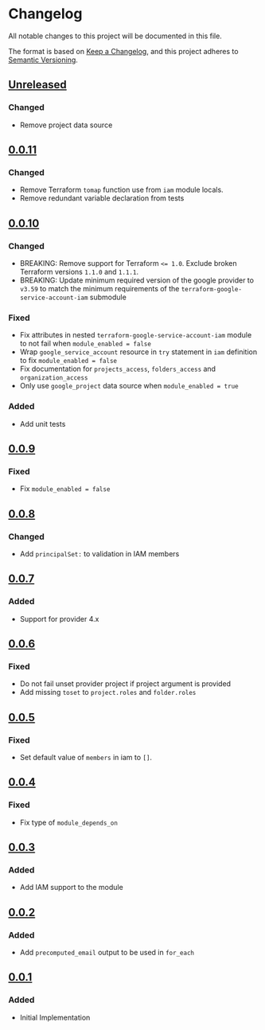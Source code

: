 # Changelog

All notable changes to this project will be documented in this file.

The format is based on [Keep a Changelog](https://keepachangelog.com/en/1.0.0/),
and this project adheres to [Semantic Versioning](https://semver.org/spec/v2.0.0.html).

## [Unreleased]

### Changed

- Remove project data source

## [0.0.11]

### Changed

- Remove Terraform `tomap` function use from `iam` module locals.
- Remove redundant variable declaration from tests

## [0.0.10]

### Changed

- BREAKING: Remove support for Terraform `<= 1.0`. Exclude broken Terraform versions `1.1.0` and `1.1.1`.
- BREAKING: Update minimum required version of the google provider to `v3.59` to match the minimum requirements of the `terraform-google-service-account-iam` submodule

### Fixed

- Fix attributes in nested `terraform-google-service-account-iam` module to not fail when `module_enabled = false`
- Wrap `google_service_account` resource in `try` statement in `iam` definition to fix `module_enabled = false`
- Fix documentation for `projects_access`, `folders_access` and `organization_access`
- Only use `google_project` data source when `module_enabled = true`

### Added

- Add unit tests

## [0.0.9]

### Fixed

- Fix `module_enabled = false`

## [0.0.8]

### Changed

- Add `principalSet:` to validation in IAM members

## [0.0.7]

### Added

- Support for provider 4.x

## [0.0.6]

### Fixed

- Do not fail unset provider project if project argument is provided
- Add missing `toset` to `project.roles` and `folder.roles`

## [0.0.5]

### Fixed

- Set default value of `members` in iam to `[]`.

## [0.0.4]

### Fixed

- Fix type of `module_depends_on`

## [0.0.3]

### Added

- Add IAM support to the module
## [0.0.2]

### Added

- Add `precomputed_email` output to be used in `for_each`

## [0.0.1]

### Added

- Initial Implementation

[unreleased]: https://github.com/mineiros-io/terraform-google-service-account/compare/v0.0.11...HEAD
[0.0.11]: https://github.com/mineiros-io/terraform-google-service-account/compare/v0.0.10...v0.0.11
[0.0.10]: https://github.com/mineiros-io/terraform-google-service-account/compare/v0.0.9...v0.0.10
[0.0.9]: https://github.com/mineiros-io/terraform-google-service-account/compare/v0.0.8...v0.0.9
[0.0.8]: https://github.com/mineiros-io/terraform-google-service-account/compare/v0.0.7...v0.0.8
[0.0.7]: https://github.com/mineiros-io/terraform-google-service-account/compare/v0.0.6...v0.0.7
[0.0.6]: https://github.com/mineiros-io/terraform-google-service-account/compare/v0.0.5...v0.0.6
[0.0.5]: https://github.com/mineiros-io/terraform-google-service-account/compare/v0.0.4...v0.0.5
[0.0.4]: https://github.com/mineiros-io/terraform-google-service-account/compare/v0.0.3...v0.0.4
[0.0.3]: https://github.com/mineiros-io/terraform-google-service-account/compare/v0.0.2...v0.0.3
[0.0.2]: https://github.com/mineiros-io/terraform-google-service-account/compare/v0.0.1...v0.0.2
[0.0.1]: https://github.com/mineiros-io/terraform-google-service-account/releases/tag/v0.0.1

